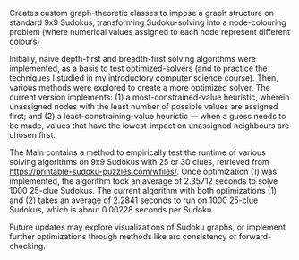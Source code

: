 Creates custom graph-theoretic classes to impose a graph structure on standard 9x9 Sudokus, transforming Sudoku-solving into a node-colouring problem (where numerical values assigned to each node represent different colours)

Initially, naive depth-first and breadth-first solving algorithms were implemented, as a basis to test optimized-solvers (and to practice the techniques I studied in my introductory computer science course).
Then, various methods were explored to create a more optimized solver. The current version implements: (1) a most-constrained-value heuristic, wherein unassigned nodes with the least number of possible values are assigned first; and (2) a least-constraining-value heuristic — when a guess needs to be made, values that have the lowest-impact on unassigned neighbours are chosen first.  

The Main contains a method to empirically test the runtime of various solving algorithms on 9x9 Sudokus with 25 or 30 clues, retrieved from https://printable-sudoku-puzzles.com/wfiles/. 
Once optimization (1) was implemented, the algorithm took an average of 2.35712 seconds to solve 1000 25-clue Sudokus. The current algorithm with both optimizations (1) and (2) takes an average of 2.2841 seconds to run on 1000 25-clue Sudokus, which is about 0.00228 seconds per Sudoku. 

Future updates may explore visualizations of Sudoku graphs, or implement further optimizations through methods like arc consistency or forward-checking. 
